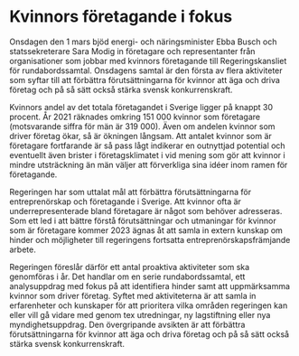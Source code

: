 # Kvinnors företagande i fokus

Onsdagen den 1 mars bjöd energi\- och näringsminister Ebba Busch och statssekreterare Sara Modig in företagare och representanter från organisationer som jobbar med kvinnors företagande till Regeringskansliet för rundabordssamtal. Onsdagens samtal är den första av flera aktiviteter som syftar till att förbättra förutsättningarna för kvinnor att äga och driva företag och på så sätt också stärka svensk konkurrenskraft.


Kvinnors andel av det totala företagandet i Sverige ligger på knappt 30 procent. År 2021 räknades omkring 151 000 kvinnor som företagare (motsvarande siffra för män är 319 000\). Även om andelen kvinnor som driver företag ökar, så är ökningen långsam. Att antalet kvinnor som är företagare fortfarande är så pass lågt indikerar en outnyttjad potential och eventuellt även brister i företagsklimatet i vid mening som gör att kvinnor i mindre utsträckning än män väljer att förverkliga sina idéer inom ramen för företagande.

Regeringen har som uttalat mål att förbättra förutsättningarna för entreprenörskap och företagande i Sverige. Att kvinnor ofta är underrepresenterade bland företagare är något som behöver adresseras. Som ett led i att bättre förstå förutsättningar och utmaningar för kvinnor som är företagare kommer 2023 ägnas åt att samla in extern kunskap om hinder och möjligheter till regeringens fortsatta entreprenörskapsfrämjande arbete.

Regeringen föreslår därför ett antal proaktiva aktiviteter som ska genomföras i år. Det handlar om en serie rundabordssamtal, ett analysuppdrag med fokus på att identifiera hinder samt att uppmärksamma kvinnor som driver företag. Syftet med aktiviteterna är att samla in erfarenheter och kunskaper för att prioritera vilka områden regeringen kan eller vill gå vidare med genom tex utredningar, ny lagstiftning eller nya myndighetsuppdrag. Den övergripande avsikten är att förbättra förutsättningarna för kvinnor att äga och driva företag och på så sätt också stärka svensk konkurrenskraft.

